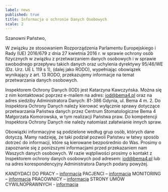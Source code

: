 ```yaml
---
label: news
published: true
title: Informacja o ochronie Danych Osobowych
scale: 2
---
```


Szanowni Państwo,

W związku ze stosowaniem Rozporządzenia Parlamentu Europejskiego i Rady (UE) 2016/679 z dnia 27 kwietnia 2016 r. w sprawie ochrony osób fizycznych w związku z przetwarzaniem danych osobowych i w sprawie swobodnego przepływu takich danych oraz uchylenia dyrektywy 95/46/WE (Dz. Urz. UE L 119 s 1), (dalej jako RODO), wypełniając obowiązek wynikający z art. 13 RODO, przekazujemy informacje na temat przetwarzania danych osobowych.

Inspektorem Ochrony Danych (IOD) jest Katarzyna Kawczyńska. Można się z nim kontaktować poprzez e-mailem na adres: iod@bema4.pl oraz na adres siedziby Administratora Danych: 81-386 Gdynia, ul. Bema 4 m. 2. Do Inspektora Ochrony Danych należy kierować wyłącznie sprawy dotyczące przetwarzania Państwa danych przez Centrum Stomatologiczne Bema 4 Małgorzata Komorowska, w tym realizacji Państwa praw. Do kompetencji Inspektora Ochrony Danych nie należy natomiast załatwianie innych spraw.

Obowiązki informacyjne są podzielone według grup osób, których dane dotyczą. Mamy nadzieję, że taki podział pozwoli Państwu w łatwy sposób dotrzeć do informacji, które są kierowane bezpośrednio do Was. Prosimy o zapoznanie się z poniższymi informacjami przed przekazaniem nam Waszych danych osobowych. W razie wątpliwości prosimy o kontakt z Inspektorem ochrony danych osobowych pod adresem: iod@bema4.pl lub na adres korespondencyjny Administratora Danych podany powyżej.

KANDYDACI DO PRACY – [informacja](klauzule_informacyjne/kandydaci_do_pracy.txt)
PACJENCI – [informacja](klauzule_informacyjne/pacjenci.txt)
MONITORING – [informacja](klauzule_informacyjne/monitoring.txt)
PRACOWNICY – [informacja](klauzule_informacyjne/pracownicy.txt)
STRONY UMÓW CYWILNOPRAWNYCH - [informacja](klauzule_informacyjne/strony_umow_cywilnoprawnych.txt)
